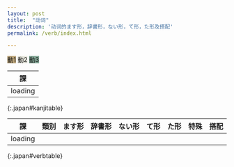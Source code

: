 ```yaml
---
layout: post
title:  "动词"
description: '动词的ます形，辞書形，ない形，て形，た形及搭配'
permalink: /verb/index.html

---
```


<span class="verb1">動1</span>
<span class="verb2">動2</span>
<span class="verb3">動3</span>

| 課 | 
| -- | 
|loading|
{:.japan#kanjitable}

| 課 | 類别 | ます形                   | 辞書形       | ない形       | て形         | た形         | 特殊 | 搭配                     |
| -- | ---  | -----------------------  | ------------ | ------------ | ------------ | ------------ | ---- | ------------------------ |
|loading|
{:.japan#verbtable}

<style>
.verb1 { background-color: #BAA378; }
.verb2 { background-color: #E6E6DC; }
.verb3 { background-color: #81A594; }
</style>

<script>
$(document).ready(function() {
  var sp = {};
  sp["!来(き)ます"] = { jisyo: "!来(く)る", nai: "!来(こ)ない" }
  sp["あります"] = { nai: "ない" }
  sp["!行(い)きます"] = { te: "!行(い)って" }
  var cte = {};
  var cnai = {};
  var cjisyo = {};
  cte["き"] = "いて";
  cte["ぎ"] = "いで";
  cte["び"] = "んで";
  cte["み"] = "んで";
  cte["に"] = "んで";
  cte["ち"] = "って";
  cte["り"] = "って";
  cte["い"] = "って";
  cte["し"] = "して";

  cnai["き"] = "か";
  cnai["ぎ"] = "が";
  cnai["び"] = "ば";
  cnai["み"] = "ま";
  cnai["に"] = "な";
  cnai["ち"] = "た";
  cnai["り"] = "ら";
  cnai["い"] = "わ";
  cnai["し"] = "さ";

  cjisyo["き"] = "く";
  cjisyo["ぎ"] = "ぐ";
  cjisyo["び"] = "ぶ";
  cjisyo["み"] = "む";
  cjisyo["に"] = "ぬ";
  cjisyo["ち"] = "つ";
  cjisyo["り"] = "る";
  cjisyo["い"] = "う";
  cjisyo["し"] = "す";

  $.ajax('/verb.json')
    .done(function (data) {
      var d = $.map(JSON.parse(data), function (od) {
        var obj = { pos: od[2], lesson: od[5], masu: od[4]};
        obj.pos = obj.pos.replace("动", "動");
        obj.lian = obj.masu.replace(/ます$/g, "");

        // te
        obj.te = obj.lian;
        if (obj.pos.endsWith('1')) {
          obj.te = obj.te.slice(0, -1) + cte[obj.te.slice(-1)];
        } else {
          obj.te += "て";
        }

        // ta
        obj.ta = obj.te;
        obj.ta = obj.ta.replace(/て$/g, 'た');
        obj.ta = obj.ta.replace(/で$/g, 'だ');

        // jisyo
        obj.jisyo = obj.lian;
        if (obj.pos.endsWith('2')) {
          obj.jisyo += "る";
        } else if (obj.pos.endsWith('3')) {
          obj.jisyo = obj.jisyo.slice(0, -1) + "する";
        } else {
          obj.jisyo = obj.jisyo.slice(0, -1) + cjisyo[obj.jisyo.slice(-1)];
        }

        // nai
        obj.nai = obj.lian;
        if (obj.pos.endsWith('1')) {
          obj.nai = obj.nai.slice(0, -1) + cnai[obj.nai.slice(-1)] + "ない";
        } else {
          obj.nai += "ない";
        }

        // kanji
        obj.kanji = obj.jisyo.replace(/[!()\u3040-\u309f\u30a0-\u30ff]/g, "")

        if (sp[obj.masu]) {
          for (p in sp[obj.masu]) {
            obj[p] = sp[obj.masu][p];
          }
        }

        return obj;
      });
      $.each(d, function(i, item) {
        $('#verbtable').append('<tr><td>'
          +item.lesson+'</td><td>'
          +item.pos+'</td><td>'
          +item.masu+'</td><td>'
          +item.jisyo+'</td><td>'
          +item.nai+'</td><td>'
          +item.te+'</td><td>'
          +item.kanji+'</td><td>'
          +''+'</td><td>'
          +''+'</td></tr>');
      });
      var hist = {};
      $.each(d, function (i, a) { if (a.kanji in hist) hist[a.kanji].push(a); else hist[a.kanji] = [a]; } );
      $.each(hist, function(i, group) {
        if (group.length == 1 || group.length > 20) return;
        var all = '<tr>';
        $.each(group, function(i, item) { all += '<td class="verb' + item.pos.slice(-1) + '">' + item.lesson + ': ' + item.jisyo + '</td>'; });
        $('#kanjitable').append(all + '</tr>');
      });
      $('td').each(function() {
        $(this).html(japanruby($(this).html()));
      });
    });
});
</script>

